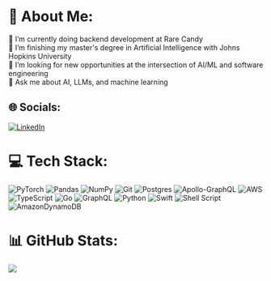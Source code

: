 # 💫 About Me:
💼 I’m currently doing backend development at Rare Candy<br>🌱 I’m finishing my master's degree in Artificial Intelligence with Johns Hopkins University<br>🤝 I’m looking for new opportunities at the intersection of AI/ML and software engineering<br>💬 Ask me about AI, LLMs, and machine learning


## 🌐 Socials:
[![LinkedIn](https://img.shields.io/badge/LinkedIn-%230077B5.svg?logo=linkedin&logoColor=white)](https://linkedin.com/in/kevinmbeaulieu) 

# 💻 Tech Stack:
![PyTorch](https://img.shields.io/badge/PyTorch-%23EE4C2C.svg?style=flat&logo=PyTorch&logoColor=white) ![Pandas](https://img.shields.io/badge/pandas-%23150458.svg?style=flat&logo=pandas&logoColor=white) ![NumPy](https://img.shields.io/badge/numpy-%23013243.svg?style=flat&logo=numpy&logoColor=white) ![Git](https://img.shields.io/badge/git-%23F05033.svg?style=flat&logo=git&logoColor=white) ![Postgres](https://img.shields.io/badge/postgres-%23316192.svg?style=flat&logo=postgresql&logoColor=white) ![Apollo-GraphQL](https://img.shields.io/badge/-ApolloGraphQL-311C87?style=flat&logo=apollo-graphql) ![AWS](https://img.shields.io/badge/AWS-%23FF9900.svg?style=flat&logo=amazon-aws&logoColor=white) ![TypeScript](https://img.shields.io/badge/typescript-%23007ACC.svg?style=flat&logo=typescript&logoColor=white) ![Go](https://img.shields.io/badge/go-%2300ADD8.svg?style=flat&logo=go&logoColor=white) ![GraphQL](https://img.shields.io/badge/-GraphQL-E10098?style=flat&logo=graphql&logoColor=white) ![Python](https://img.shields.io/badge/python-3670A0?style=flat&logo=python&logoColor=ffdd54) ![Swift](https://img.shields.io/badge/swift-F54A2A?style=flat&logo=swift&logoColor=white) ![Shell Script](https://img.shields.io/badge/shell_script-%23121011.svg?style=flat&logo=gnu-bash&logoColor=white) ![AmazonDynamoDB](https://img.shields.io/badge/Amazon%20DynamoDB-4053D6?style=flat&logo=Amazon%20DynamoDB&logoColor=white)
# 📊 GitHub Stats:
<!--![](https://github-readme-stats.vercel.app/api?username=kevinmbeaulieu&theme=dracula&hide_border=false&include_all_commits=true&count_private=true)<br/> -->
![](https://github-readme-streak-stats.herokuapp.com/?user=kevinmbeaulieu&theme=dracula&hide_border=false)<br/>
<!-- ![](https://github-readme-stats.vercel.app/api/top-langs/?username=kevinmbeaulieu&theme=dracula&hide_border=false&include_all_commits=true&count_private=true&layout=compact) -->

<!-- ### 🔝 Top Contributed Repo -->
<!-- ![](https://github-contributor-stats.vercel.app/api?username=kevinmbeaulieu&limit=5&theme=dark&combine_all_yearly_contributions=true) -->

<!-- --- -->
<!-- [![](https://visitcount.itsvg.in/api?id=kevinmbeaulieu&icon=0&color=0)](https://visitcount.itsvg.in) -->

<!-- Proudly created with GPRM ( https://gprm.itsvg.in ) -->

